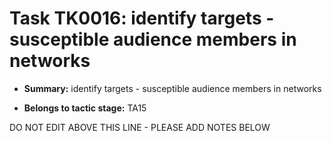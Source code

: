 # Task TK0016: identify targets - susceptible audience members in networks

* **Summary:** identify targets - susceptible audience members in networks

* **Belongs to tactic stage:** TA15

DO NOT EDIT ABOVE THIS LINE - PLEASE ADD NOTES BELOW